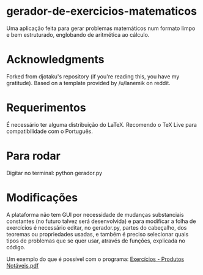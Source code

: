 # gerador-de-exercicios-matematicos

Uma aplicação feita para gerar problemas matemáticos num formato limpo e bem estruturado, englobando de aritmética ao cálculo.

# Acknowledgments

Forked from djotaku's repository (if you're reading this, you have my gratitude).
Based on a template provided by /u/lanemik on reddit.

# Requerimentos 

É necessário ter alguma distribuição do LaTeX. Recomendo o TeX Live para compatibilidade com o Português.

# Para rodar

Digitar no terminal:
python gerador.py

# Modificações
A plataforma não tem GUI por necessidade de mudanças substanciais constantes (no futuro talvez será desenvolvida) e para modificar a folha de exercícios é necessário editar, no gerador.py, partes do cabeçalho, dos teoremas ou propriedades usadas, e também é preciso selecionar quais tipos de problemas que se quer usar, através de funções, explicada no código.

Um exemplo do que é possível com o programa:
[Exercícios - Produtos Notáveis.pdf](https://github.com/user-attachments/files/19222436/Exercicios.-.Produtos.Notaveis.pdf)
